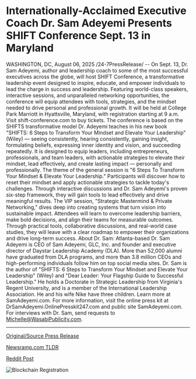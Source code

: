# Internationally-Acclaimed Executive Coach Dr. Sam Adeyemi Presents SHIFT Conference Sept. 13 in Maryland

WASHINGTON, DC, August 06, 2025 /24-7PressRelease/ -- On Sept. 13, Dr. Sam Adeyemi, author and leadership coach to some of the most successful executives across the globe, will host SHIFT Conference, a transformative leadership event designed to inspire, educate, and empower individuals to lead the charge in success and leadership.  Featuring world-class speakers, interactive sessions, and unparalleled networking opportunities, the conference will equip attendees with tools, strategies, and the mindset needed to drive personal and professional growth. It will be held at College Park Marriott in Hyattsville, Maryland, with registration starting at 9 a.m. Visit shift-conference.com to buy tickets.  The conference is based on the SHIFTS transformative model Dr. Adeyemi teaches in his new book "SHIFTS: 6 Steps to Transform Your Mindset and Elevate Your Leadership" (Wiley) — seeing consistently, hearing consistently, gaining insight, formulating beliefs, expressing inner identity and vision, and succeeding repeatedly. It is designed to equip leaders, including entrepreneurs, professionals, and team leaders, with actionable strategies to elevate their mindset, lead effectively, and create lasting impact — personally and professionally.  The theme of the general session is "6 Steps To Transform Your Mindset & Elevate Your Leadership." Participants will discover how to reset their mindset and apply actionable strategies to tackle today's challenges. Through interactive discussions and Dr. Sam Adeyemi's proven six-step framework, they will gain tools to lead effectively and drive meaningful results.  The VIP session, "Strategic Mastermind & Private Networking," dives deep into creating systems that turn vision into sustainable impact. Attendees will learn to overcome leadership barriers, make bold decisions, and align their teams for measurable outcomes. Through practical tools, collaborative discussions, and real-world case studies, they will leave with a clear roadmap to empower their organizations and drive long-term success.  About Dr. Sam: Atlanta-based Dr. Sam Adeyemi is CEO of Sam Adeyemi, GLC, Inc. and founder and executive director of Daystar Leadership Academy (DLA). More than 52,000 alumni have graduated from DLA programs, and more than 3.8 million CEOs and high-performing individuals follow him on top social media sites. Dr. Sam is the author of "SHIFTS: 6 Steps to Transform Your Mindset and Elevate Your Leadership" (Wiley) and "Dear Leader: Your Flagship Guide to Successful Leadership." He holds a Doctorate in Strategic Leadership from Virginia's Regent University, and is a member of the International Leadership Association. He and his wife Nike have three children. Learn more at SamAdeyemi.com.  For more information, visit the online press kit at DrSamAdeyemi.OnlinePresskit247.com and public site SamAdeyemi.com. For interviews with Dr. Sam, send requests to Michelle@WasabiPublicity.com. 

---

[Original/Source Press Release](https://www.24-7pressrelease.com/press-release/525541/internationally-acclaimed-executive-coach-dr-sam-adeyemi-presents-shift-conference-sept-13-in-maryland)
                    

[Newsramp.com TLDR](https://newsramp.com/curated-news/dr-sam-adeyemi-hosts-transformative-shift-leadership-conference/2d0a7dc9dcc9125f5223b72eaf86db22) 

 



[Reddit Post](https://www.reddit.com/r/Leadership_Management/comments/1miy6kc/dr_sam_adeyemi_hosts_transformative_shift/) 



![Blockchain Registration](https://cdn.newsramp.app/24-7PressRelease/qrcode/258/6/pavePPV6.webp)